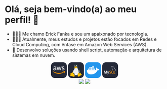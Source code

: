 


# Olá, seja bem-vindo(a) ao meu perfil! 👋
- 🙋🏻‍♂️ Me chamo Erick Fanka e sou um apaixonado por tecnologia.
- 👨🏻‍💻 Atualmente, meus estudos e projetos estão focados em Redes e Cloud Computing, com ênfase em Amazon Web Services (AWS).
- 🎯 Desenvolvo soluções usando shell script, automação e arquitetura de sistemas em nuvem.

<div align="center" style="display: inline_block">
    <img width="50px" src="https://github.com/tandpfun/skill-icons/blob/main/icons/AWS-Dark.svg"/>
    <img width="50px" src="https://github.com/tandpfun/skill-icons/blob/main/icons/Linux-Dark.svg"/>
    <img width="50px" src="https://github.com/tandpfun/skill-icons/blob/main/icons/Docker.svg"/>
    <img width="50px" src="https://github.com/tandpfun/skill-icons/blob/main/icons/MySQL-Dark.svg"/>
</div>

<div align="center">
    <img width="355px" src="https://github-readme-stats.vercel.app/api/top-langs/?username=Erick-Fanka&layout=compact&theme=github_dark"/>
    <img src="https://github-readme-stats.vercel.app/api?username=Erick-Fanka&theme=github_dark&hide_rank=true"/>
</div>



<!--
**Erick-Fanka/erick-fanka** is a ✨ _special_ ✨ repository because its `README.md` (this file) appears on your GitHub profile.

Here are some ideas to get you started:

- 🔭 I’m currently working on ...
- 🌱 I’m currently learning ...
- 👯 I’m looking to collaborate on ...
- 🤔 I’m looking for help with ...
- 💬 Ask me about ...
- 📫 How to reach me: ...
- 😄 Pronouns: ...
- ⚡ Fun fact: ...
-->
